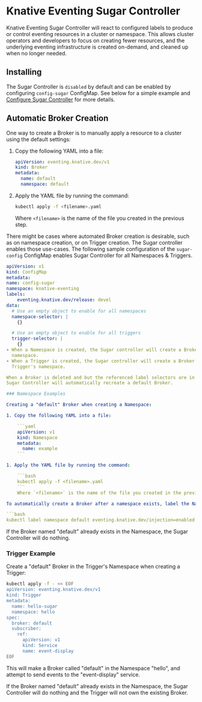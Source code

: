 # Knative Eventing Sugar Controller

Knative Eventing Sugar Controller will react to configured labels
to produce or control eventing resources in a cluster or namespace. This allows
cluster operators and developers to focus on creating fewer resources, and the
underlying eventing infrastructure is created on-demand, and cleaned up when no
longer needed.

## Installing

The Sugar Controller is `disabled` by default and can be enabled by configuring `config-sugar` ConfigMap.
See below for a simple example and [Configure Sugar Controller](../configuration/sugar-configuration.md) for more details.

## Automatic Broker Creation

One way to create a Broker is to manually apply a resource to a cluster using
the default settings:

1. Copy the following YAML into a file:

    ```yaml
    apiVersion: eventing.knative.dev/v1
    kind: Broker
    metadata:
      name: default
      namespace: default
    ```

1. Apply the YAML file by running the command:

    ```bash
    kubectl apply -f <filename>.yaml
    ```
    Where `<filename>` is the name of the file you created in the previous step.

There might be cases where automated Broker creation is desirable, such as on
namespace creation, or on Trigger creation. The Sugar controller enables those
use-cases. The following sample configuration of the `sugar-config` ConfigMap
enables Sugar Controller for all Namespaces & Triggers.

```yaml
apiVersion: v1
kind: ConfigMap
metadata:
name: config-sugar
namespace: knative-eventing
labels:
    eventing.knative.dev/release: devel
data:
  # Use an empty object to enable for all namespaces
  namespace-selector: |
    {}

  # Use an empty object to enable for all triggers
  trigger-selector: |
    {}
- When a Namespace is created, the Sugar controller will create a Broker named "default" in that
  namespace.
- When a Trigger is created, the Sugar controller will create a Broker named "default" in the
  Trigger's namespace.

When a Broker is deleted and but the referenced label selectors are in use, the
Sugar Controller will automatically recreate a default Broker.

### Namespace Examples

Creating a "default" Broker when creating a Namespace:

1. Copy the following YAML into a file:

    ```yaml
    apiVersion: v1
    kind: Namespace
    metadata:
      name: example
    ```

1. Apply the YAML file by running the command:

    ```bash
    kubectl apply -f <filename>.yaml
    ```
    Where `<filename>` is the name of the file you created in the previous step.

To automatically create a Broker after a namespace exists, label the Namespace:

```bash
kubectl label namespace default eventing.knative.dev/injection=enabled
```

If the Broker named "default" already exists in the Namespace, the Sugar
Controller will do nothing.

### Trigger Example

Create a "default" Broker in the Trigger's Namespace when creating a Trigger:

```bash
kubectl apply -f - << EOF
apiVersion: eventing.knative.dev/v1
kind: Trigger
metadata:
  name: hello-sugar
  namespace: hello
spec:
  broker: default
  subscriber:
    ref:
      apiVersion: v1
      kind: Service
      name: event-display
EOF
```

This will make a Broker called "default" in the Namespace "hello", and attempt to send events to the "event-display" service.

If the Broker named "default" already exists in the Namespace, the Sugar Controller will do nothing and the Trigger will not own the existing Broker.
